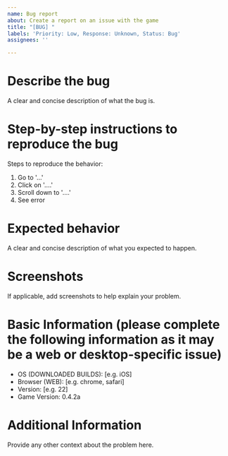 ```yaml
---
name: Bug report
about: Create a report on an issue with the game
title: "[BUG] "
labels: 'Priority: Low, Response: Unknown, Status: Bug'
assignees: ''

---
```


# Describe the bug
A clear and concise description of what the bug is.

# Step-by-step instructions to reproduce the bug
Steps to reproduce the behavior:
1. Go to '...'
2. Click on '....'
3. Scroll down to '....'
4. See error

# Expected behavior
A clear and concise description of what you expected to happen.

# Screenshots
If applicable, add screenshots to help explain your problem.

# Basic Information (please complete the following information as it may be a web or desktop-specific issue)
<!-- If you are playing a github actions build say "gab-" and then the action number along with the first word in the workflow name (i.e gab-13-indev) for the game version field -->
 - OS (DOWNLOADED BUILDS): [e.g. iOS]
 - Browser (WEB): [e.g. chrome, safari]
 - Version: [e.g. 22]
 - Game Version: 0.4.2a

# Additional Information
Provide any other context about the problem here.
